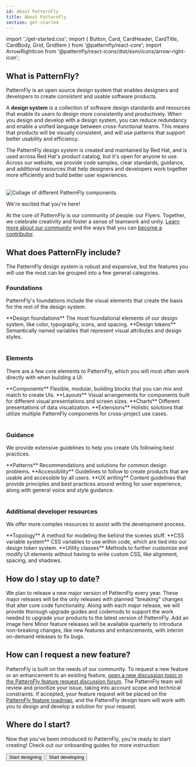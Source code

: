 ```yaml
---
id: About PatternFly
title: About PatternFly
section: get-started
---
```


import './get-started.css';
import { Button, Card, CardHeader, CardTitle, CardBody, Grid, GridItem } from '@patternfly/react-core';
import ArrowRightIcon from '@patternfly/react-icons/dist/esm/icons/arrow-right-icon';

## What is PatternFly? 

PatternFly is an open source design system that enables designers and developers to create consistent and usable software products. 

A **design system** is a collection of software design standards and resources that enable its users to design more consistently and productively. When you design and develop with a design system, you can reduce redundancy and enable a unified language between cross-functional teams. This means that products will be visually consistent, and will use patterns that support better usability and efficiency.

The PatternFly design system is created and maintained by Red Hat, and is used across Red Hat's product catalog, but it's open for anyone to use. Across our website, we provide code samples, clear standards, guidance, and additional resources that help designers and developers work together more efficiently and build better user experiences.

<br />
<img src="/../../packages/documentation-site/patternfly-docs/images/light-showcase.png" alt="Collage of different PatternFly components."></img>

<br />

We're excited that you're here!

At the core of PatternFly is our community of people: our Flyers. Together, we celebrate creativity and foster a sense of teamwork and unity. [Learn more about our community](/get-started/community) and the ways that you can [become a contributor](/get-started/contribute).

## What does PatternFly include?

The PatternFly design system is robust and expansive, but the features you will use the most can be grouped into a few general categories. 

### Foundations

PatternFly's foundations include the visual elements that create the basis for the rest of the design system.

<Grid hasGutter>
<GridItem span={6}>
<Card isClickable isCompact isFullHeight>
    <CardHeader
        selectableActions={{
            to: "/design-foundations/about-design-foundations",
            selectableActionId: 'clickable-selectable-card-input-1',
          }}
    >
    <CardTitle component="h4"> **Design foundations** </CardTitle>
    </CardHeader>
    <CardBody> The most foundational elements of our design system, like color, typography, icons, and spacing. </CardBody>
</Card>
</GridItem>

<GridItem span={6}>
<Card isClickable isCompact isFullHeight>
    <CardHeader
        selectableActions={{
            to: "/design-tokens/about-design-tokens",
            selectableActionId: 'clickable-selectable-card-input-2',
          }}
    >    
    <CardTitle component="h4"> **Design tokens** </CardTitle>
    </CardHeader>
    <CardBody> Semantically named variables that represent visual attributes and design styles. </CardBody>
</Card>
</GridItem>
</Grid>

<br />
<br />

### Elements 

There are a few core elements to PatternFly, which you will most often work directly with when building a UI.

<Grid hasGutter>
<GridItem span={6}>
<Card isClickable isCompact isFullHeight>
    <CardHeader
        selectableActions={{
            to: "/design-foundations/all-components",
            selectableActionId: 'clickable-selectable-card-input-3',
          }}
    >    
    <CardTitle component="h4"> **Components** </CardTitle>
    </CardHeader>
    <CardBody> Flexible, modular, building blocks that you can mix and match to create UIs. </CardBody>
</Card>
</GridItem>

<GridItem span={6}>
<Card isClickable isCompact isFullHeight>
    <CardHeader
        selectableActions={{
            to: "/design-tokens/about-layouts",
            selectableActionId: 'clickable-selectable-card-input-4',
          }}
    >
    <CardTitle component="h4"> **Layouts** </CardTitle>
    </CardHeader>
    <CardBody> Visual arrangements for components built for different visual presentations and screen sizes. </CardBody>
</Card>
</GridItem>

<GridItem span={6}>
<Card isClickable isCompact isFullHeight>
    <CardHeader
        selectableActions={{
            to: "/design-tokens/about-charts",
            selectableActionId: 'clickable-selectable-card-input-5',
          }}
    >
    <CardTitle component="h4"> **Charts** </CardTitle>
    </CardHeader>
    <CardBody> Different presentations of data visualization. </CardBody>
</Card>
</GridItem>

<GridItem span={6}>
<Card isClickable isCompact isFullHeight>
    <CardHeader
        selectableActions={{
            to: "/design-tokens/about-extensions",
            selectableActionId: 'clickable-selectable-card-input-6',
          }}
    >
    <CardTitle component="h4"> **Extensions** </CardTitle>
    </CardHeader>
    <CardBody> Holistic solutions that utilize multiple PatternFly components for cross-project use cases. </CardBody>
</Card>
</GridItem>
</Grid>

<br />
<br />

### Guidance

We provide extensive guidelines to help you create UIs following best practices. 

<Grid hasGutter>
<GridItem span={4}>
<Card isClickable isCompact isFullHeight>
    <CardHeader
        selectableActions={{
            to: "/design-foundations/about-patterns",
            selectableActionId: 'clickable-selectable-card-input-7',
          }}
    >
    <CardTitle component="h4"> **Patterns** </CardTitle>
    </CardHeader>
    <CardBody> Recommendations and solutions for common design problems. </CardBody>
</Card>
</GridItem>

<GridItem span={4}>
<Card isClickable isCompact isFullHeight>
    <CardHeader
        selectableActions={{
            to: "/design-tokens/about-accessibility",
            selectableActionId: 'clickable-selectable-card-input-8',
          }}
    >
    <CardTitle component="h4"> **Accessibility** </CardTitle>
    </CardHeader>
    <CardBody> Guidelines to follow to create products that are usable and accessible by all users. </CardBody>
</Card>
</GridItem>

<GridItem span={4}>
<Card isClickable isCompact isFullHeight>
    <CardHeader
        selectableActions={{
            to: "/design-tokens/about-ux-writing",
            selectableActionId: 'clickable-selectable-card-input-9',
          }}
    >
    <CardTitle component="h4"> **UX writing** </CardTitle>
    </CardHeader>
    <CardBody> Content guidelines that provide principles and best practices around writing for user experience, along with general voice and style guidance. </CardBody>
</Card>
</GridItem>

</Grid>

<br />
<br />

### Additional developer resources

We offer more complex resources to assist with the development process.

<Grid hasGutter>
<GridItem span={4}>
<Card isClickable isCompact isFullHeight>
    <CardHeader
        selectableActions={{
            to: "/topology/getting-started",
            selectableActionId: 'clickable-selectable-card-input-10',
          }}
    >
    <CardTitle component="h4"> **Topology** </CardTitle>
    </CardHeader>
    <CardBody> A method for modeling the behind the scenes stuff. </CardBody>
</Card>
</GridItem>

<GridItem span={4}>
<Card isClickable isCompact isFullHeight>
    <CardHeader
        selectableActions={{
            to: "/developer-resources/global-css-variables",
            selectableActionId: 'clickable-selectable-card-input-11',
          }}
    >
    <CardTitle component="h4"> **CSS variable system** </CardTitle>
    </CardHeader>
    <CardBody> CSS variables to use within code, which are tied into our design token system. </CardBody>
</Card>
</GridItem>

<GridItem span={4}>
<Card isClickable isCompact isFullHeight>
    <CardHeader
        selectableActions={{
            to: "/utility-classes/about-utility-classes",
            selectableActionId: 'clickable-selectable-card-input-12',
          }}
    >
    <CardTitle component="h4"> **Utility classes** </CardTitle>
    </CardHeader>
    <CardBody> Methods to further customize and modify UI elements without having to write custom CSS, like alignment, spacing, and shadows. </CardBody>
</Card>
</GridItem>

</Grid>

<br />

## How do I stay up to date?

<Grid hasGutter>
<GridItem span={6} >
We plan to release a new major version of PatternFly every year. These major releases will be the only releases with 
planned "breaking" changes that alter core code functionality. Along with each major release, we will provide thorough upgrade guides and codemods to support the work needed to upgrade your products to the latest version of PatternFly.
</GridItem>

<GridItem span={6} rowSpan={2}>
Add an image here
</GridItem>

<GridItem span={6} >
Minor feature releases will be available quarterly to introduce non-breaking changes, like new features and enhancements, with interim on-demand releases to fix bugs.
</GridItem>

</Grid>

<br />

## How can I request a new feature?

PatternFly is built on the needs of our community. To request a new feature or an enhancement to an existing feature, [open a new discussion topic in the PatternFly feature request discussion forum](https://github.com/orgs/patternfly/discussions/categories/feature-requests). The PatternFly team will review and prioritize your issue, taking into account scope and technical constraints. If accepted, your feature request will be placed on the [PatternFly feature roadmap](https://github.com/orgs/patternfly/projects/16), and the PatternFly design team will work with you to design and develop a solution for your request.


## Where do I start?

Now that you've been introduced to PatternFly, you're ready to start creating! Check out our onboarding guides for more instruction:

<Button component="a" href="https://www.patternfly.org/get-started/design" variant="secondary" size="lg"> Start designing <ArrowRightIcon /> </Button>
<Button component="a" href="https://www.patternfly.org/get-started/develop" variant="secondary" size="lg" class="pf-v5-u-m-md"> Start developing <ArrowRightIcon /> </Button>

<br />

<!-- This section is WIP ** we need to wait to see how this content gets included **

Flexibility
PatternFly was built to be flexible and is scoped to work in tandem with other design systems. This means you’re able to use PatternFly components alongside components from systems like Bootstrap, Material.io, or older versions of PatternFly.

For example, our code is written like pf-v5-c-alert
alert
So if you had …
Include an example -->